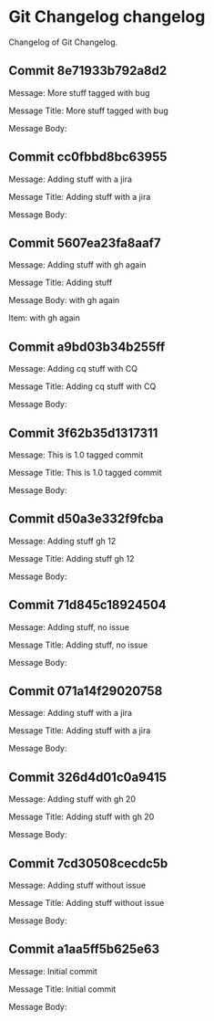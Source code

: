 # Git Changelog changelog

Changelog of Git Changelog.

## Commit 8e71933b792a8d2
 Message: More stuff tagged with bug
 
 Message Title: More stuff tagged with bug

 Message Body: 
 

## Commit cc0fbbd8bc63955
 Message: Adding stuff with a jira
 
 Message Title: Adding stuff with a jira

 Message Body: 
 

## Commit 5607ea23fa8aaf7
 Message: Adding stuff&#10; with gh again
 
 Message Title: Adding stuff

 Message Body:  with gh again
 
 Item: with gh again
 

## Commit a9bd03b34b255ff
 Message: Adding cq stuff with CQ
 
 Message Title: Adding cq stuff with CQ

 Message Body: 
 

## Commit 3f62b35d1317311
 Message: This is 1.0 tagged commit
 
 Message Title: This is 1.0 tagged commit

 Message Body: 
 

## Commit d50a3e332f9fcba
 Message: Adding stuff  gh 12
 
 Message Title: Adding stuff  gh 12

 Message Body: 
 

## Commit 71d845c18924504
 Message: Adding stuff, no issue
 
 Message Title: Adding stuff, no issue

 Message Body: 
 

## Commit 071a14f29020758
 Message: Adding stuff with a jira
 
 Message Title: Adding stuff with a jira

 Message Body: 
 

## Commit 326d4d01c0a9415
 Message: Adding stuff with gh 20
 
 Message Title: Adding stuff with gh 20

 Message Body: 
 

## Commit 7cd30508cecdc5b
 Message: Adding stuff without issue
 
 Message Title: Adding stuff without issue

 Message Body: 
 

## Commit a1aa5ff5b625e63
 Message: Initial commit
 
 Message Title: Initial commit

 Message Body: